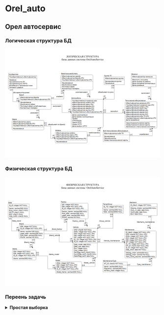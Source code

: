 # Orel_auto

## Орел автосервис

### Логическая структура БД

![Logical](documentation_orel/Logical_structure.png)

### Физическая структура БД

![Physical](documentation_orel/Physical_structure.png)

### Переень задачь

<details><summary><strong>Простая выборка</strong></summary>

- Выдать список механиков.

```(SQL)
SELECT * FROM mechanic;
```

- Выдать государственные номерные знаки, серии, номера и даты выдачи
свидетельств о регистрации транспортных средств.

```(SQL)
SELECT gnz, ser$reg_certif, num$reg_certif, date$reg_certif FROM vehicle;
```

- Сформировать список автомобилей, прошедших обслуживание
(таблица maintenance), путем указания их государственных номерных
знаков (без дубликатов).

```(SQL)
SELECT DISTINCT gnz FROM maintenance;
```

- Выдать список государственных номерных знаков, серии, номера и
даты выдачи свидетельств о регистрации транспортных средств в виде
таблицы из двух колонок – "Государственный номерной знак",
"Свидетельство о регистрации транспортного средства".

```(SQL)
SELECT gnz "Государственный номерной знак", 
		concat_ws(' ,', 
        ser$reg_certif, 
		num$reg_certif, 
		date$reg_certif)
		"Свидетельство о регистрации транспортного средства"
FROM vehicle;
```

- Сформировать список автомобильных заводов с указанием
наименования, адреса фактического размещения и контактного
телефона. Перечень должен быть отсортирован по наименованию, по
алфавиту.

```(SQL)
SELECT factory_name, legal_addr, phone FROM factory
ORDER BY 1;
```

- Составить список групп транспортных средств (таблица transpgroup) в
формате <идентификатор группы>: <наименование группы> -
<описание> (колонки id_tg, name и note, соответственно).
Результирующий столбец должен быть именован, как "Группы
транспортных средств".

```(SQL)
SELECT concat(id_tg,': ', name,' - ', note) "Группа транспортных средств"
FROM transpgroup
```

- Составить список автомобилей с указанием их государственного
номерного знака, стоимости и уплаченной суммы налога на
добавленную стоимость, которая рассчитывается по ставке 20%. Если посчитать итоговую сумму налогов, то должно получиться 73 750 058 руб. 00 коп.

```(SQL)
SELECT gnz, cost, cost * 0.2 "НДС"
FROM vehicle;

SELECT SUM(cost * 0.2)
FROM vehicle;
```

- Рассчитать суммарную стоимость зарегистрированных автомобилей.
Результат представить в денежном формате (длина мантиссы равна 2).

```(SQL)
SELECT SUM(cost)::money 
FROM vehicle
```

- Выдать фамилии, инициалы и дату рождения механиков (получить в
результирующей выборке один столбец со значениями вида "Светлов
В.К., дата рождения 01.06.1967"). Для форматирования дат рождения
использовать маску dd.mm.yyyy. Дать столбцу альтернативное имя
"Лучшие механики предприятия". Ограничить список первыми пятью
механиками, сортировку не производить.

```(SQL)
SELECT concat(sname_initials, ' , дата рождения ', to_char(born, 'dd.mm.yyyy')) "Лучшие механики предприятия"
FROM mechanic
LIMIT 5;
```

- Выдать фамилии, инициалы, даты рождения в формате 'dd.mm.yyyy' и
возраст (в полных годах) механиков (использовать встроенную
функцию age для работы с интервалами дат; выражение вида
trunc((current_date-born)/365) некорректно, так как оно не
учитывает високосные года).

```(SQL)
SELECT sname_initials, 
       to_char(born,'dd.mm.yyyy') born, 
       age(born)  
FROM mechanic
```

- Рассчитать отношение стоимости каждого автомобиля к его пробегу в
километрах с точностью до копейки. Результат представить в виде:
"<государственный номерной знак>-<значение отношения стоимости к
пробегу> руб/км".

```(SQL)
SELECT concat(gnz, ' - ', cost::money/run, 'руб/км')
FROM vehicle;
```

- Сформировать список автомобилей (государственный номерной знак) с
указанием в отдельном столбце даты, а в отдельном столбце времени
прохождения обслуживания (таблица maintenance).

```(SQL)
SELECT gnz, to_char(date_work, 'dd.mm.yyyy') "Дата", to_char(date_work, 'hh24:mi:ss') "Время"
FROM maintenance
```

- Сформировать ведомость амортизационной стоимости автомобилей,
учитывая, что за каждый полный год объект учета теряет 7%
первоначальной стоимости. Для автомобилей, амортизационная
стоимость которых меньше нуля, указывать отрицательную величину.
Возраст автомобиля считать от даты ввода в эксплуатацию – date_use
(таблица vehicle). В ведомость включить государственные номерные
знаки, дату ввода в эксплуатацию и остаточную стоимость.

```(SQL)

```

- Сформировать список автомобилей с указанием дня недели и
порядкового дня года, в который они выпущены (столбец date_made
таблицы vehicle). Результат оформить в виде одного столбца с именем
"День недели и день года выпуска".

```(SQL)

```

</details>
